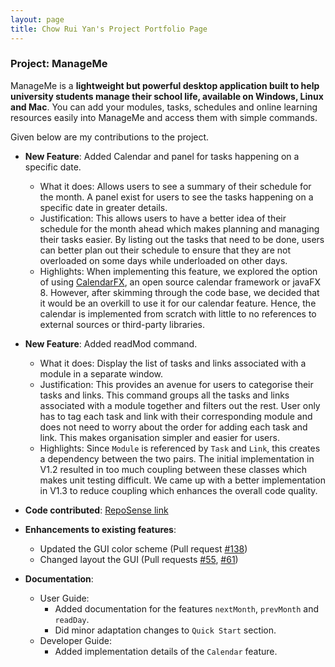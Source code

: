```yaml
---
layout: page
title: Chow Rui Yan's Project Portfolio Page
---
```


### Project: ManageMe

ManageMe is a **lightweight but powerful desktop application built to help university students manage their school life, available on Windows, Linux and Mac**. You can add your modules, tasks, schedules and online learning resources easily into ManageMe and access them with simple commands.

Given below are my contributions to the project.

* **New Feature**: Added Calendar and panel for tasks happening on a specific date.
  * What it does: Allows users to see a summary of their schedule for the month. A panel exist for users to see the tasks happening on a specific date in greater details.
  * Justification: This allows users to have a better idea of their schedule for the month ahead which makes planning and managing their tasks easier. By listing out the tasks that need to be done, users can better plan out their schedule to ensure that they are not overloaded on some days while underloaded on other days.
  * Highlights: When implementing this feature, we explored the option of using [CalendarFX](https://dlsc.com/products/calendarfx), an open source calendar framework or javaFX 8. However, after skimming through the code base, we decided that it would be an overkill to use it for our calendar feature. Hence, the calendar is implemented from scratch with little to no references to external sources or third-party libraries.

* **New Feature**: Added readMod command.
  * What it does: Display the list of tasks and links associated with a module in a separate window.
  * Justification: This provides an avenue for users to categorise their tasks and links. This command groups all the tasks and links associated with a module together and filters out the rest. User only has to tag each task and link with their corresponding module and does not need to worry about the order for adding each task and link. This makes organisation simpler and easier for users.
  * Highlights: Since `Module` is referenced by `Task` and `Link`, this creates a dependency between the two pairs. The initial implementation in V1.2 resulted in too much coupling between these classes which makes unit testing difficult. We came up with a better implementation in V1.3 to reduce coupling which enhances the overall code quality.

* **Code contributed**: [RepoSense link](https://nus-cs2103-ay2122s1.github.io/tp-dashboard/?search=chowRuiYan&sort=groupTitle&sortWithin=title&timeframe=commit&mergegroup=&groupSelect=groupByRepos&breakdown=true&checkedFileTypes=docs~functional-code~test-code~other&since=2021-09-17)

* **Enhancements to existing features**:
  * Updated the GUI color scheme (Pull request [\#138](https://github.com/AY2122S1-CS2103T-W11-3/tp/pull/138))
  * Changed layout the GUI (Pull requests [\#55](https://github.com/AY2122S1-CS2103T-W11-3/tp/pull/55), [\#61](https://github.com/AY2122S1-CS2103T-W11-3/tp/pull/61))

* **Documentation**:
  * User Guide:
    * Added documentation for the features `nextMonth`, `prevMonth` and `readDay`.
    * Did minor adaptation changes to `Quick Start` section.
  * Developer Guide:
    * Added implementation details of the `Calendar` feature.
